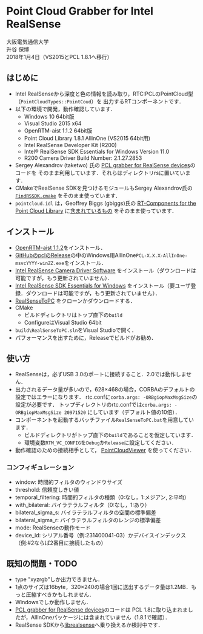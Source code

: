 # Point Cloud Grabber for Intel RealSense

大阪電気通信大学  
升谷 保博  
2018年1月4日（VS2015とPCL 1.8.1へ移行）

## はじめに

- Intel RealSenseから深度と色の情報を読み取り，RTC:PCLのPointCloud型（`PointCloudTypes::PointCoud`）を
出力するRTコンポーネントです．
- 以下の環境で開発，動作確認しています．
  - Windows 10 64bit版
  - Visual Studio 2015 x64
  - OpenRTM-aist 1.1.2 64bit版
  - Point Cloud Library 1.8.1 AllinOne (VS2015 64bit用)
  - Intel RealSense Developer Kit (R200)
  - Intel® RealSense SDK Essentials for Windows Version 11.0
  - R200 Camera Driver Build Number: 2.1.27.2853
- Sergey Alexandrov (taketwo) 氏の
[PCL grabber for RealSense devices](https://github.com/taketwo/rs)のコードを
そのまま利用しています．それらはディレクトリrsに置いています．
- CMakeでRealSense SDKを見つけるモジュールもSergey Alexandrov氏の
[`FindRSSDK.cmake`](https://github.com/taketwo/rs/blob/master/cmake/Modules/FindRSSDK.cmake)
をそのまま使っています．
- `pointcloud.idl` は，Geoffrey Biggs (gbiggs)氏の
[RT-Components for the Point Cloud Library](https://github.com/gbiggs/rtcpcl/)
に[含まれているもの](https://github.com/gbiggs/rtcpcl/blob/master/pc_type/pointcloud.idl)
をそのまま使っています．

## インストール

- [OpenRTM-aist 1.1.2](http://www.openrtm.org/openrtm/ja/node/6034)をインストール．
- [GitHubのpclのRelease](https://github.com/PointCloudLibrary/pcl/releases)の中のWindows用AllInOne`PCL-X.X.X-AllInOne-msvcYYYY-winZZ.exe`をインストール．
- [Intel RealSense Camera Driver Software](https://software.intel.com/en-us/intel-realsense-sdk/download)
をインストール（ダウンロードは可能ですが，もう更新されていません）．
- [Intel RealSense SDK Essentials for  Windows](https://registrationcenter.intel.com/en/forms/?productid=2797)
をインストール（要ユーザ登録．ダウンロードは可能ですが，もう更新されていません）．
- [RealSenseToPC](https://github.com/MasutaniLab/RealSenseToPC)
をクローンかダウンロードする．
- CMake
  - ビルドディレクトリはトップ直下の`build`
  - ConfigureはVisual Studio 64bit
- `build\RealSenseToPC.sln`をVisual Studioで開く．
- パフォーマンスを出すために，Releaseでビルドがお勧め．

## 使い方

- RealSenseは，必ずUSB 3.0のポートに接続すること．2.0では動作しません．
- 出力されるデータ量が多いので，628×468の場合，CORBAのデフォルトの設定ではエラーになります．
rtc.confに`corba.args: -ORBgiopMaxMsgSize`の設定が必要です．
トップディレクトリのrtc.confでは`corba.args: -ORBgiopMaxMsgSize 20971520`
にしています（デフォルト値の10倍）．
- コンポーネントを起動するバッチファイル`RealSenseToPC.bat`を用意しています．
  - ビルドディレクトリがトップ直下の`build`であることを仮定しています．
  - 環境変数`RTM_VC_CONFIG`を`Debug`か`Release`に設定してください．
- 動作確認のための接続相手として，
[PointCloudViewer](https://github.com/MasutaniLab/PointCloudViewer)
を使ってください．

### コンフィギュレーション
- window: 時間的フィルタのウィンドウサイズ
- threshold: 信頼度しきい値
- temporal_filtering: 時間的フィルタの種類（0:なし，1:メジアン, 2:平均）
- with_bilateral: バイラテラルフィルタ（0:なし，1:あり）
- bilateral_sigma_s: バイラテラルフィルタの空間の標準偏差
- bilateral_sigma_r: バイラテラルフィルタのレンジの標準偏差
- mode: RealSenseの動作モード
- device_id: シリアル番号（例:231400041-03）かデバイスインデックス（例:#2ならば2番目に接続したもの）

## 既知の問題・TODO

- type "xyzrgb"しか出力できません．
- 1点のサイズは16byte，320×240の場合1回に送出するデータ量は1.2MB．もっと圧縮すべきかもしれません．
- Windowsでしか動作しません．
- [PCL grabber for RealSense devices](https://github.com/taketwo/rs)のコードは
PCL 1.8に取り込まれましたが，AllInOneパッケージには含まれていません（1.8.1で確認）．
- RealSense SDKから[librealsense](https://github.com/IntelRealSense/librealsense)へ乗り換えるか検討中です．
